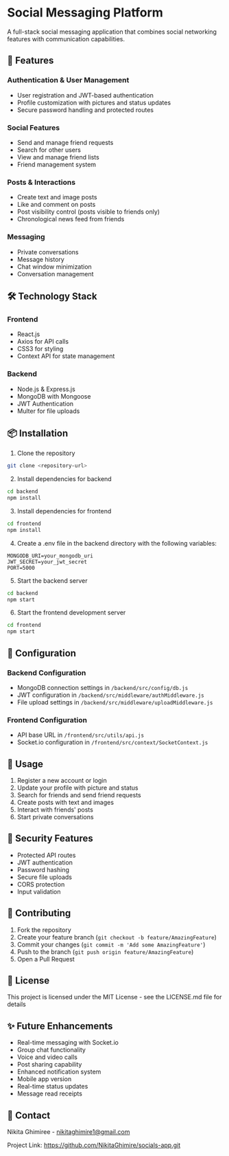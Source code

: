 # Social Messaging Platform

A full-stack social messaging application that combines social networking features with communication capabilities.

## 🚀 Features

### Authentication & User Management
- User registration and JWT-based authentication
- Profile customization with pictures and status updates
- Secure password handling and protected routes

### Social Features
- Send and manage friend requests
- Search for other users
- View and manage friend lists
- Friend management system

### Posts & Interactions
- Create text and image posts
- Like and comment on posts
- Post visibility control (posts visible to friends only)
- Chronological news feed from friends

### Messaging
- Private conversations
- Message history
- Chat window minimization
- Conversation management

## 🛠 Technology Stack

### Frontend
- React.js
- Axios for API calls
- CSS3 for styling
- Context API for state management

### Backend
- Node.js & Express.js
- MongoDB with Mongoose
- JWT Authentication
- Multer for file uploads

## 📦 Installation

1. Clone the repository
```bash
git clone <repository-url>
```

2. Install dependencies for backend
```bash
cd backend
npm install
```

3. Install dependencies for frontend
```bash
cd frontend
npm install
```

4. Create a .env file in the backend directory with the following variables:
```env
MONGODB_URI=your_mongodb_uri
JWT_SECRET=your_jwt_secret
PORT=5000
```

5. Start the backend server
```bash
cd backend
npm start
```

6. Start the frontend development server
```bash
cd frontend
npm start
```

## 🔧 Configuration

### Backend Configuration
- MongoDB connection settings in `/backend/src/config/db.js`
- JWT configuration in `/backend/src/middleware/authMiddleware.js`
- File upload settings in `/backend/src/middleware/uploadMiddleware.js`

### Frontend Configuration
- API base URL in `/frontend/src/utils/api.js`
- Socket.io configuration in `/frontend/src/context/SocketContext.js`

## 📱 Usage

1. Register a new account or login
2. Update your profile with picture and status
3. Search for friends and send friend requests
4. Create posts with text and images
5. Interact with friends' posts
6. Start private conversations

## 🔐 Security Features

- Protected API routes
- JWT authentication
- Password hashing
- Secure file uploads
- CORS protection
- Input validation

## 🤝 Contributing

1. Fork the repository
2. Create your feature branch (`git checkout -b feature/AmazingFeature`)
3. Commit your changes (`git commit -m 'Add some AmazingFeature'`)
4. Push to the branch (`git push origin feature/AmazingFeature`)
5. Open a Pull Request

## 📝 License

This project is licensed under the MIT License - see the LICENSE.md file for details

## ✨ Future Enhancements

- Real-time messaging with Socket.io
- Group chat functionality
- Voice and video calls
- Post sharing capability
- Enhanced notification system
- Mobile app version
- Real-time status updates
- Message read receipts

## 👥 Contact

Nikita Ghimiree - nikitaghimire1@gmail.com

Project Link: https://github.com/NikitaGhimire/socials-app.git
